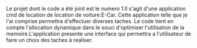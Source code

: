 Le projet dont le code a été joint est le numero 1.Il s'agit d'une application cmd de location de location de voiture:E-Car. Cette application telle que je l'ai comprise permettra d'effectuer diverses taches.
Le code tient en compte l'allocation dynamique dans le souci d'optimiser l'utilisation de la memoire.L'application presente une interface qui permettra a l'utilisateur de faire un choix des taches à realiser.

